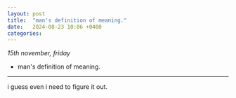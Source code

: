 ```yaml
---
layout: post
title:  "man's definition of meaning."
date:   2024-08-23 10:06 +0400
categories:
---
```


_15th november, friday_

- man's definition of meaning.
---

i guess even i need to figure it out.
